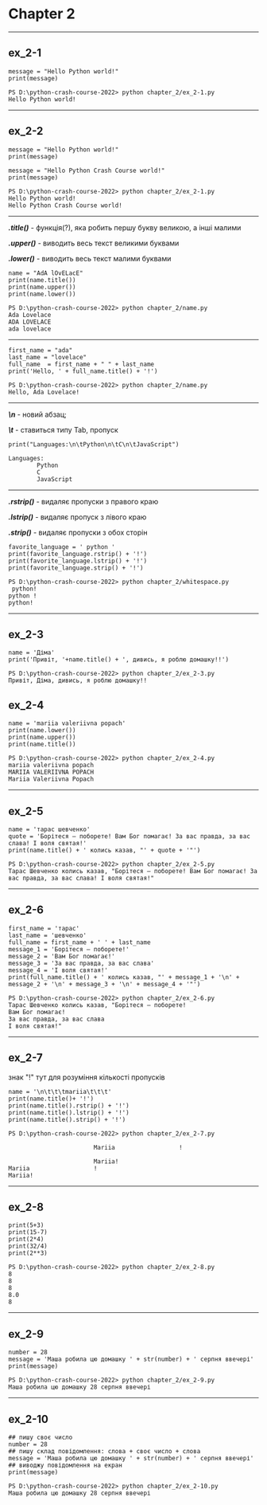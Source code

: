 # Chapter 2
 ***
## ex_2-1

```
message = "Hello Python world!"
print(message)
```
```
PS D:\python-crash-course-2022> python chapter_2/ex_2-1.py
Hello Python world!
```
***
## ex_2-2
```
message = "Hello Python world!"
print(message)

message = "Hello Python Crash Course world!"
print(message)
```
```
PS D:\python-crash-course-2022> python chapter_2/ex_2-1.py
Hello Python world!
Hello Python Crash Course world!
```
***


***.title()*** - функція(?), яка робить першу букву великою, а інші малими

***.upper()*** - виводить весь текст великими буквами

***.lower()*** - виводить весь текст малими буквами

```
name = "AdA lOvELacE"
print(name.title())
print(name.upper())
print(name.lower())
```
```
PS D:\python-crash-course-2022> python chapter_2/name.py
Ada Lovelace
ADA LOVELACE
ada lovelace
```
***
```
first_name = "ada"
last_name = "lovelace"
full_name  = first_name + " " + last_name
print('Hello, ' + full_name.title() + '!')
```

```
PS D:\python-crash-course-2022> python chapter_2/name.py
Hello, Ada Lovelace!
```
***
***\n*** - новий абзац;

***\t*** - ставиться типу Tab, пропуск
```
print("Languages:\n\tPython\n\tC\n\tJavaScript")
```

```
Languages:
        Python
        C
        JavaScript
```
***
***.rstrip()*** - видаляє пропуски з правого краю

***.lstrip()*** - видаляє пропуск з лівого краю

***.strip()*** - видаляє пропуски з обох сторін
```
favorite_language = ' python '
print(favorite_language.rstrip() + '!')
print(favorite_language.lstrip() + '!')
print(favorite_language.strip() + '!')
```

```
PS D:\python-crash-course-2022> python chapter_2/whitespace.py
 python!
python !
python!
```
***

## ex_2-3

```
name = 'Діма'
print('Привіт, '+name.title() + ', дивись, я роблю домашку!!') 
```

```
PS D:\python-crash-course-2022> python chapter_2/ex_2-3.py
Привіт, Діма, дивись, я роблю домашку!!
```

## ex_2-4

```
name = 'mariia valeriivna popach'
print(name.lower())
print(name.upper())
print(name.title())
```

```
PS D:\python-crash-course-2022> python chapter_2/ex_2-4.py
mariia valeriivna popach
MARIIA VALERIIVNA POPACH
Mariia Valeriivna Popach
```
***
## ex_2-5
```
name = 'тарас шевченко'
quote = 'Борітеся – поборете! Вам Бог помагає! За вас правда, за вас слава! І воля святая!'
print(name.title() + ' колись казав, "' + quote + '"')
```

```
PS D:\python-crash-course-2022> python chapter_2/ex_2-5.py
Тарас Шевченко колись казав, "Борітеся – поборете! Вам Бог помагає! За вас правда, за вас слава! І воля святая!"
```

***
## ex_2-6
```
first_name = 'тарас'
last_name = 'шевченко'
full_name = first_name + ' ' + last_name
message_1 = 'Борітеся – поборете!'
message_2 = 'Вам Бог помагає!'
message_3 = 'За вас правда, за вас слава'
message_4 = 'І воля святая!'
print(full_name.title() + ' колись казав, "' + message_1 + '\n' + message_2 + '\n' + message_3 + '\n' + message_4 + '"')
```

```
PS D:\python-crash-course-2022> python chapter_2/ex_2-6.py
Тарас Шевченко колись казав, "Борітеся – поборете!
Вам Бог помагає!
За вас правда, за вас слава
І воля святая!"
```
***
## ex_2-7
знак "!" тут для розуміння кількості пропусків
```
name = '\n\t\t\tmariia\t\t\t'
print(name.title()+ '!')
print(name.title().rstrip() + '!')
print(name.title().lstrip() + '!')
print(name.title().strip() + '!')
```

```
PS D:\python-crash-course-2022> python chapter_2/ex_2-7.py

                        Mariia                  !

                        Mariia!
Mariia                  !
Mariia!
```

***
## ex_2-8
```
print(5+3)
print(15-7)
print(2*4)
print(32/4)
print(2**3)
```

```
PS D:\python-crash-course-2022> python chapter_2/ex_2-8.py
8
8
8
8.0
8
```
***
## ex_2-9
```
number = 28
message = 'Маша робила цю домашку ' + str(number) + ' серпня ввечері'
print(message)
```

```
PS D:\python-crash-course-2022> python chapter_2/ex_2-9.py
Маша робила цю домашку 28 серпня ввечері
```
***
## ex_2-10
```
## пишу своє число
number = 28
## пишу склад повідомлення: слова + своє число + слова
message = 'Маша робила цю домашку ' + str(number) + ' серпня ввечері'
## виводжу повідомлення на екран
print(message)
```

```
PS D:\python-crash-course-2022> python chapter_2/ex_2-10.py
Маша робила цю домашку 28 серпня ввечері
```





